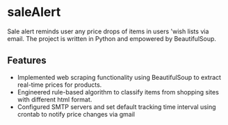 # saleAlert
Sale alert reminds user any price drops of items in users 'wish lists via email. The project is written in Python and empowered by BeautifulSoup.

## Features
* Implemented web scraping functionality using BeautifulSoup to extract real-time prices for products.
* Engineered rule-based algorithm to classify items from shopping sites with different html format.
* Configured SMTP servers and set default tracking time interval using crontab to notify price changes via gmail



